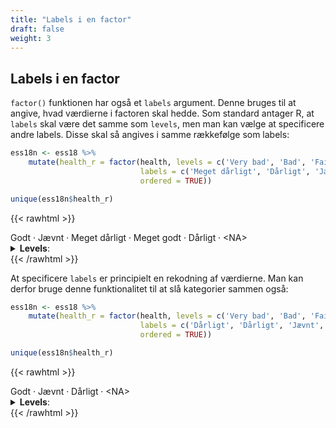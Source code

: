 ```yaml
---
title: "Labels i en factor"
draft: false
weight: 3
---
```


## Labels i en factor

`factor()` funktionen har også et `labels` argument. Denne bruges til at angive, hvad værdierne i factoren skal hedde. Som standard antager R, at `labels` skal være det samme som `levels`, men man kan vælge at specificere andre labels. Disse skal så angives i samme rækkefølge som labels:


```R
ess18n <- ess18 %>%
    mutate(health_r = factor(health, levels = c('Very bad', 'Bad', 'Fair', 'Good', 'Very good'), 
                             labels = c('Meget dårligt', 'Dårligt', 'Jævnt', 'Godt', 'Meget godt'), 
                             ordered = TRUE))

unique(ess18n$health_r)
```

{{< rawhtml >}}
<style>
.list-inline {list-style: none; margin:0; padding: 0}
.list-inline>li {display: inline-block}
.list-inline>li:not(:last-child)::after {content: "\00b7"; padding: 0 .5ex}
</style>
<ol class=list-inline><li>Godt</li><li>Jævnt</li><li>Meget dårligt</li><li>Meget godt</li><li>Dårligt</li><li>&lt;NA&gt;</li></ol>

<details>
	<summary style=display:list-item;cursor:pointer>
		<strong>Levels</strong>:
	</summary>
	<style>
	.list-inline {list-style: none; margin:0; padding: 0}
	.list-inline>li {display: inline-block}
	.list-inline>li:not(:last-child)::after {content: "\00b7"; padding: 0 .5ex}
	</style>
	<ol class=list-inline><li>'Meget dårligt'</li><li>'Dårligt'</li><li>'Jævnt'</li><li>'Godt'</li><li>'Meget godt'</li></ol>
</details>
{{< /rawhtml >}}

At specificere `labels` er principielt en rekodning af værdierne. Man kan derfor bruge denne funktionalitet til at slå kategorier sammen også:


```R
ess18n <- ess18 %>%
    mutate(health_r = factor(health, levels = c('Very bad', 'Bad', 'Fair', 'Good', 'Very good'), 
                             labels = c('Dårligt', 'Dårligt', 'Jævnt', 'Godt', 'Godt'), 
                             ordered = TRUE))

unique(ess18n$health_r)
```

{{< rawhtml >}}
<style>
.list-inline {list-style: none; margin:0; padding: 0}
.list-inline>li {display: inline-block}
.list-inline>li:not(:last-child)::after {content: "\00b7"; padding: 0 .5ex}
</style>
<ol class=list-inline><li>Godt</li><li>Jævnt</li><li>Dårligt</li><li>&lt;NA&gt;</li></ol>

<details>
	<summary style=display:list-item;cursor:pointer>
		<strong>Levels</strong>:
	</summary>
	<style>
	.list-inline {list-style: none; margin:0; padding: 0}
	.list-inline>li {display: inline-block}
	.list-inline>li:not(:last-child)::after {content: "\00b7"; padding: 0 .5ex}
	</style>
	<ol class=list-inline><li>'Dårligt'</li><li>'Jævnt'</li><li>'Godt'</li></ol>
</details>
{{< /rawhtml >}}